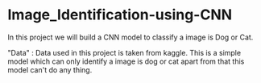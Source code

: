# Image_Identification-using-CNN

In this project we will build a CNN model to classify a image is Dog or Cat.

"Data" : Data used in this project is taken from kaggle.
This is a simple model which can only identify a image is dog or cat apart from that this model can't do any thing.
